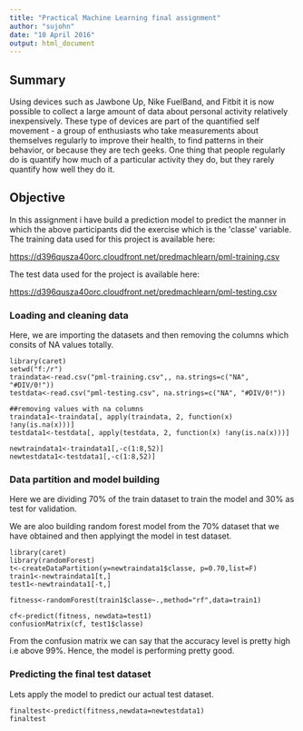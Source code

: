 ```yaml
---
title: "Practical Machine Learning final assignment"
author: "sujohn"
date: "10 April 2016"
output: html_document
---
```

<h2>Summary</h2>
Using devices such as Jawbone Up, Nike FuelBand, and Fitbit it is now possible to collect a large amount of data about personal activity relatively inexpensively. These type of devices are part of the quantified self movement - a group of enthusiasts who take measurements about themselves regularly to improve their health, to find patterns in their behavior, or because they are tech geeks. One thing that people regularly do is quantify how much of a particular activity they do, but they rarely quantify how well they do it.

<h2>Objective</h2>
In this assignment i have build a prediction model to predict the manner in which the above participants did the exercise which is the 'classe' variable.
The training data used for this project is available here:

https://d396qusza40orc.cloudfront.net/predmachlearn/pml-training.csv

The test data used for the project is available here:

https://d396qusza40orc.cloudfront.net/predmachlearn/pml-testing.csv

<h3>Loading and cleaning data</h3>

Here, we are importing the datasets and then removing the columns which consits of NA values totally.

```{r}
library(caret)
setwd("f:/r")
traindata<-read.csv("pml-training.csv",, na.strings=c("NA", "#DIV/0!"))
testdata<-read.csv("pml-testing.csv", na.strings=c("NA", "#DIV/0!"))

##removing values with na columns
traindata1<-traindata[, apply(traindata, 2, function(x) !any(is.na(x)))]
testdata1<-testdata[, apply(testdata, 2, function(x) !any(is.na(x)))]

newtraindata1<-traindata1[,-c(1:8,52)]
newtestdata1<-testdata1[,-c(1:8,52)]

```

<h3>Data partition and model building</h3>
Here we are dividing 70% of the train dataset to train the model and 30% as test for validation.

We are aloo building random forest model from the 70% dataset that we have obtained and then applyingt the model in test dataset.

```{r}
library(caret)
library(randomForest)
t<-createDataPartition(y=newtraindata1$classe, p=0.70,list=F)
train1<-newtraindata1[t,] 
test1<-newtraindata1[-t,]

fitness<-randomForest(train1$classe~.,method="rf",data=train1)

cf<-predict(fitness, newdata=test1)
confusionMatrix(cf, test1$classe)

```
From the confusion matrix we can say that the accuracy level is pretty high i.e above 99%. Hence, the model is performing pretty good.

<h3>Predicting the final test dataset</h3>
Lets apply the model to predict our actual test dataset.

```{r}
finaltest<-predict(fitness,newdata=newtestdata1)                            
finaltest

```







